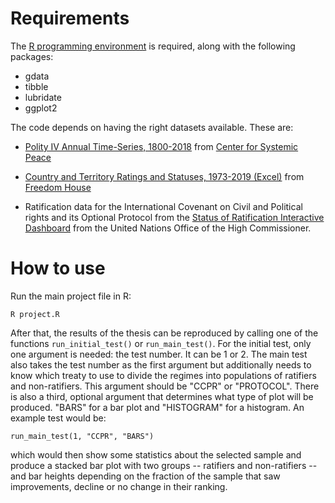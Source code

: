 # Requirements

The [R programming environment](https://www.r-project.org/) is required, 
along with the following packages:

* gdata
* tibble
* lubridate
* ggplot2

The code depends on having the right datasets available. These are:

*	[Polity IV Annual Time-Series, 
	1800-2018](http://www.systemicpeace.org/inscr/p4v2018.xls) from 
	[Center for Systemic 
	Peace](https://www.systemicpeace.org/inscrdata.html) 

*	[Country and Territory Ratings and Statuses, 1973-2019 
	(Excel)](https://freedomhouse.org/sites/default/files/Country_and_Territory_Ratings_and_Statuses_FIW1973-2019.xls) 
	from [Freedom 
	House](https://freedomhouse.org/report-types/freedom-world)

*	Ratification data for the International Covenant on Civil and 
	Political rights and its Optional Protocol from the [Status of 
	Ratification Interactive Dashboard](https://indicators.ohchr.org/) 
	from the United Nations Office of the High Commissioner.

# How to use

Run the main project file in R:

```
R project.R
```

After that, the results of the thesis can be reproduced by calling one 
of the functions `run_initial_test()` or `run_main_test()`. For the 
initial test, only one argument is needed: the test number. It can be 1 
or 2. The main test also takes the test number as the first argument but 
additionally needs to know which treaty to use to divide the regimes 
into populations of ratifiers and non-ratifiers. This argument should be 
"CCPR" or "PROTOCOL". There is also a third, optional argument that 
determines what type of plot will be produced. "BARS" for a bar plot and 
"HISTOGRAM" for a histogram. An example test would be:

```
run_main_test(1, "CCPR", "BARS")
```

which would then show some statistics about the selected sample and 
produce a stacked bar plot with two groups -- ratifiers and 
non-ratifiers -- and bar heights depending on the fraction of the sample 
that saw improvements, decline or no change in their ranking.
